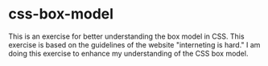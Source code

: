# css-box-model
This is an exercise for better understanding the box model in CSS.
This exercise is based on the guidelines of the website "interneting is hard."
I am doing this exercise to enhance my understanding of the CSS box model.